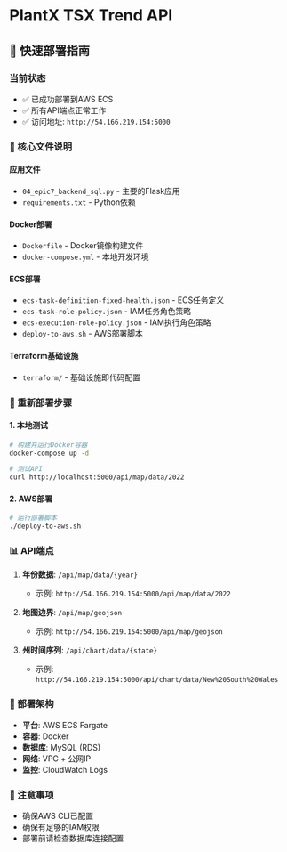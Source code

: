 # PlantX TSX Trend API

## 🚀 快速部署指南

### 当前状态
- ✅ 已成功部署到AWS ECS
- ✅ 所有API端点正常工作
- ✅ 访问地址: `http://54.166.219.154:5000`

### 📁 核心文件说明

#### 应用文件
- `04_epic7_backend_sql.py` - 主要的Flask应用
- `requirements.txt` - Python依赖

#### Docker部署
- `Dockerfile` - Docker镜像构建文件
- `docker-compose.yml` - 本地开发环境

#### ECS部署
- `ecs-task-definition-fixed-health.json` - ECS任务定义
- `ecs-task-role-policy.json` - IAM任务角色策略
- `ecs-execution-role-policy.json` - IAM执行角色策略
- `deploy-to-aws.sh` - AWS部署脚本

#### Terraform基础设施
- `terraform/` - 基础设施即代码配置

### 🔧 重新部署步骤

#### 1. 本地测试
```bash
# 构建并运行Docker容器
docker-compose up -d

# 测试API
curl http://localhost:5000/api/map/data/2022
```

#### 2. AWS部署
```bash
# 运行部署脚本
./deploy-to-aws.sh
```

### 📊 API端点

1. **年份数据**: `/api/map/data/{year}`
   - 示例: `http://54.166.219.154:5000/api/map/data/2022`

2. **地图边界**: `/api/map/geojson`
   - 示例: `http://54.166.219.154:5000/api/map/geojson`

3. **州时间序列**: `/api/chart/data/{state}`
   - 示例: `http://54.166.219.154:5000/api/chart/data/New%20South%20Wales`

### 🎯 部署架构

- **平台**: AWS ECS Fargate
- **容器**: Docker
- **数据库**: MySQL (RDS)
- **网络**: VPC + 公网IP
- **监控**: CloudWatch Logs

### 📝 注意事项

- 确保AWS CLI已配置
- 确保有足够的IAM权限
- 部署前请检查数据库连接配置

